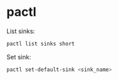 # pactl

List sinks:

```bash
pactl list sinks short
```

Set sink:

```bash
pactl set-default-sink <sink_name>
```
